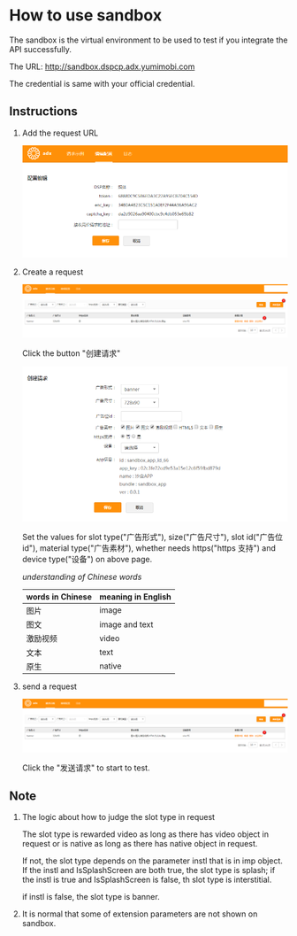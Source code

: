 # How to use sandbox

The sandbox is the virtual environment to be used to test if you integrate the API successfully.

The URL:
http://sandbox.dspcp.adx.yumimobi.com

The credential is same with your official credential.

## Instructions

1. Add the request URL

   ![url_setting](../img/url_seeting.png)

2. Create a request

   ![test_setup](../img/test_step.png)

   Click the button "创建请求"

   ![create request](../img/new_req.png)

   Set the values for slot type("广告形式"), size("广告尺寸"), slot id("广告位 id"), material type("广告素材"), whether needs https("https 支持") and device type("设备") on above page.

   _understanding of Chinese words_

   | words in Chinese | meaning in English |
   | ---------------- | ------------------ |
   | 图片             | image              |
   | 图文             | image and text     |
   | 激励视频         | video              |
   | 文本             | text               |
   | 原生             | native             |

3. send a request

   ![steps of testing](../img/test_step.png)

   Click the "发送请求" to start to test.

## Note

1. The logic about how to judge the slot type in request

   The slot type is rewarded video as long as there has video object in request or is native as long as there has native object in request.

   If not, the slot type depends on the parameter instl that is in imp object. If the instl and IsSplashScreen are both true, the slot type is splash; if the instl is true and IsSplashScreen is false, th slot type is interstitial.

   if instl is false, the slot type is banner.

2. It is normal that some of extension parameters are not shown on sandbox.
